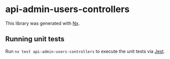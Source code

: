 # api-admin-users-controllers

This library was generated with [Nx](https://nx.dev).

## Running unit tests

Run `nx test api-admin-users-controllers` to execute the unit tests via [Jest](https://jestjs.io).
